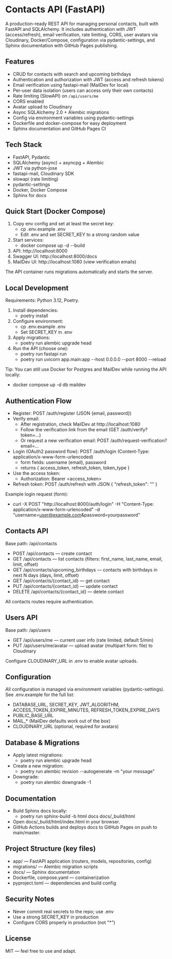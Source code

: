 # Contacts API (FastAPI)

A production-ready REST API for managing personal contacts, built with FastAPI and SQLAlchemy. It includes authentication with JWT (access/refresh), email verification, rate limiting, CORS, user avatars via Cloudinary, Docker/Compose, configuration via pydantic-settings, and Sphinx documentation with GitHub Pages publishing.

## Features

- CRUD for contacts with search and upcoming birthdays
- Authentication and authorization with JWT (access and refresh tokens)
- Email verification using fastapi-mail (MailDev for local)
- Per-user data isolation (users can access only their own contacts)
- Rate limiting (SlowAPI) on `/api/users/me`
- CORS enabled
- Avatar upload to Cloudinary
- Async SQLAlchemy 2.0 + Alembic migrations
- Config via environment variables using pydantic-settings
- Dockerfile and docker-compose for easy deployment
- Sphinx documentation and GitHub Pages CI

## Tech Stack

- FastAPI, Pydantic
- SQLAlchemy (async) + asyncpg + Alembic
- JWT via python-jose
- fastapi-mail, Cloudinary SDK
- slowapi (rate limiting)
- pydantic-settings
- Docker, Docker Compose
- Sphinx for docs

## Quick Start (Docker Compose)

1. Copy env config and set at least the secret key:
   - cp .env.example .env
   - Edit .env and set SECRET_KEY to a strong random value
2. Start services:
   - docker compose up -d --build
3. API: http://localhost:8000
4. Swagger UI: http://localhost:8000/docs
5. MailDev UI: http://localhost:1080 (view verification emails)

The API container runs migrations automatically and starts the server.

## Local Development

Requirements: Python 3.12, Poetry.

1. Install dependencies:
   - poetry install
2. Configure environment:
   - cp .env.example .env
   - Set SECRET_KEY in .env
3. Apply migrations:
   - poetry run alembic upgrade head
4. Run the API (choose one):
   - poetry run fastapi run
   - poetry run uvicorn app.main:app --host 0.0.0.0 --port 8000 --reload

Tip: You can still use Docker for Postgres and MailDev while running the API locally:
- docker compose up -d db maildev

## Authentication Flow

- Register: POST /auth/register (JSON {email, password})
- Verify email:
  - After registration, check MailDev at http://localhost:1080
  - Follow the verification link from the email (GET /auth/verify?token=...)
  - Or request a new verification email: POST /auth/request-verification?email=...
- Login (OAuth2 password flow): POST /auth/login (Content-Type: application/x-www-form-urlencoded)
  - form fields: username (email), password
  - returns { access_token, refresh_token, token_type }
- Use the access token:
  - Authorization: Bearer <access_token>
- Refresh token: POST /auth/refresh with JSON { "refresh_token": "<token>" }

Example login request (form):
- curl -X POST "http://localhost:8000/auth/login" -H "Content-Type: application/x-www-form-urlencoded" -d "username=user@example.com&password=yourpassword"

## Contacts API

Base path: /api/contacts
- POST /api/contacts — create contact
- GET /api/contacts — list contacts (filters: first_name, last_name, email, limit, offset)
- GET /api/contacts/upcoming_birthdays — contacts with birthdays in next N days (days, limit, offset)
- GET /api/contacts/{contact_id} — get contact
- PUT /api/contacts/{contact_id} — update contact
- DELETE /api/contacts/{contact_id} — delete contact

All contacts routes require authentication.

## Users API

Base path: /api/users
- GET /api/users/me — current user info (rate limited, default 5/min)
- PUT /api/users/me/avatar — upload avatar (multipart form: file) to Cloudinary

Configure CLOUDINARY_URL in .env to enable avatar uploads.

## Configuration

All configuration is managed via environment variables (pydantic-settings). See .env.example for the full list:
- DATABASE_URL, SECRET_KEY, JWT_ALGORITHM, ACCESS_TOKEN_EXPIRE_MINUTES, REFRESH_TOKEN_EXPIRE_DAYS
- PUBLIC_BASE_URL
- MAIL_* (MailDev defaults work out of the box)
- CLOUDINARY_URL (optional, required for avatars)

## Database & Migrations

- Apply latest migrations:
  - poetry run alembic upgrade head
- Create a new migration:
  - poetry run alembic revision --autogenerate -m "your message"
- Downgrade:
  - poetry run alembic downgrade -1

## Documentation

- Build Sphinx docs locally:
  - poetry run sphinx-build -b html docs docs/_build/html
- Open docs/_build/html/index.html in your browser.
- GitHub Actions builds and deploys docs to GitHub Pages on push to main/master.

## Project Structure (key files)

- app/ — FastAPI application (routers, models, repositories, config)
- migrations/ — Alembic migration scripts
- docs/ — Sphinx documentation
- Dockerfile, compose.yaml — containerization
- pyproject.toml — dependencies and build config

## Security Notes

- Never commit real secrets to the repo; use .env
- Use a strong SECRET_KEY in production
- Configure CORS properly in production (not "*")

## License

MIT — feel free to use and adapt.
